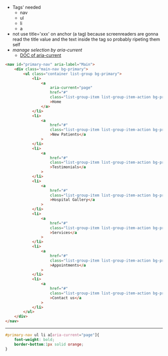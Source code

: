 - Tags' needed
  - nav
  - ul
  - li
  - a
- not use title='xxx' on anchor (a tag) because screenreaders are gonna read the title value and the text inside the tag so probably ripeting them self
- _manage selection by aria-current_
  - [DOC of aria-current](https://developer.mozilla.org/en-US/docs/Web/Accessibility/ARIA/Attributes/aria-current)

```html
<nav id="primary-nav" aria-label="Main">
	<div class="main-nav bg-primary">
		<ul class="container list-group bg-primary">
			<li>
				<a
					aria-current="page"
					href="#"
					class="list-group-item list-group-item-action bg-primary border-0 active"
					>Home
				</a>
			</li>
			<li>
				<a
					href="#"
					class="list-group-item list-group-item-action bg-primary border-0 "
					>New Patients</a
				>
			</li>
			<li>
				<a
					href="#"
					class="list-group-item list-group-item-action bg-primary border-0"
					>Testimonials</a
				>
			</li>
			<li>
				<a
					href="#"
					class="list-group-item list-group-item-action bg-primary border-0"
					>Hospital Gallery</a
				>
			</li>
			<li>
				<a
					href="#"
					class="list-group-item list-group-item-action bg-primary border-0"
					>Services</a
				>
			</li>
			<li>
				<a
					href="#"
					class="list-group-item list-group-item-action bg-primary border-0"
					>Appointments</a
				>
			</li>
			<li>
				<a
					href="#"
					class="list-group-item list-group-item-action bg-primary border-0"
					>Contact us</a
				>
			</li>
		</ul>
	</div>
</nav>
```
---
```css
#primary-nav ul li a[aria-current="page"]{
	font-weight: bold;
	border-bottom:1px solid orange;
}
```
